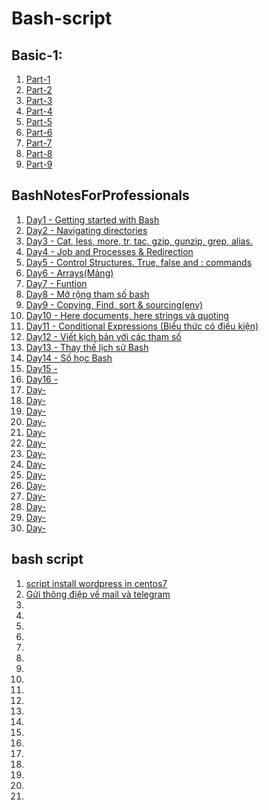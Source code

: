 # Bash-script
## Basic-1:
1. [Part-1 ](Docs/basic1/part1.md)
1. [Part-2](Docs/basic1/part2.md)
1. [Part-3](Docs/basic1/part3.md)
1. [Part-4](Docs/basic1/part4.md)
1. [Part-5](Docs/basic1/part5.md)
1. [Part-6](Docs/basic1/part6.md)
1. [Part-7](Docs/basic1/part7.md)
1. [Part-8](Docs/basic1/part8.md)
1. [Part-9](Docs/basic1/part9.md)
## BashNotesForProfessionals 
1. [Day1 - Getting started with Bash](Docs/BashNotes/Day1.md)
1. [Day2 - Navigating directories](Docs/BashNotes/Day2.md)
1. [Day3 - Cat, less, more, tr, tac, gzip, gunzip, grep, alias. ](Docs/BashNotes/Day3.md)
1. [Day4 - Job and Processes & Redirection ](Docs/BashNotes/Day4.md)
1. [Day5 - Control Structures. True, false and : commands](Docs/BashNotes/Day5.md)
1. [Day6 - Arrays(Mảng)](Docs/BashNotes/Day6.md)
1. [Day7 - Funtion](Docs/BashNotes/Day7.md)
1. [Day8 - Mở rộng tham số bash](Docs/BashNotes/Day8.md)
1. [Day9 - Copying, Find, sort & sourcing(env)](Docs/BashNotes/Day9.md)
1. [Day10 - Here documents, here strings và quoting](Docs/BashNotes/Day10.md)
1. [Day11 - Conditional Expressions (Biểu thức có điều kiện)](Docs/BashNotes/Day11.md)
1. [Day12 - Viết kịch bản với các tham số](Docs/BashNotes/Day12.md)
1. [Day13 - Thay thế lịch sử Bash](Docs/BashNotes/Day13.md)
1. [Day14 - Số học Bash](Docs/BashNotes/Day14.md)
1. [Day15 - ](Docs/BashNotes/Day15.md)
1. [Day16 -](Docs/BashNotes/Day16.md)
1. [Day-](Docs/BashNotes/Day17.md)
1. [Day-](Docs/BashNotes/Day18.md)
1. [Day-](Docs/BashNotes/Day19.md)
1. [Day-](Docs/BashNotes/Day20.md)
1. [Day-](Docs/BashNotes/Day21.md)
1. [Day-](Docs/BashNotes/Day22.md)
1. [Day-](Docs/BashNotes/Day23.md)
1. [Day-](Docs/BashNotes/Day24.md)
1. [Day-](Docs/BashNotes/Day25.md)
1. [Day-](Docs/BashNotes/Day26.md)
1. [Day-](Docs/BashNotes/Day27.md)
1. [Day-](Docs/BashNotes/Day28.md)
1. [Day-](Docs/BashNotes/Day29.md)
1. [Day-](Docs/BashNotes/Day30.md)
## bash script
1. [script install wordpress in centos7](Docs/script/wp-c7.sh)
1. [Gửi thông điệp về mail và telegram](Docs/script/sendmessage.md)
1. [](Docs/script/.md)
1. [](Docs/script/.md)
1. [](Docs/script/.md)
1. [](Docs/script/.md)
1. [](Docs/script/.md)
1. [](Docs/script/.md)
1. [](Docs/script/.md)
1. [](Docs/script/.md)
1. [](Docs/script/.md)
1. [](Docs/script/.md)
1. [](Docs/script/.md)
1. [](Docs/script/.md)
1. [](Docs/script/.md)
1. [](Docs/script/.md)
1. [](Docs/script/.md)
1. [](Docs/script/.md)
1. [](Docs/script/.md)
1. [](Docs/script/.md)
1. [](Docs/script/.md)
